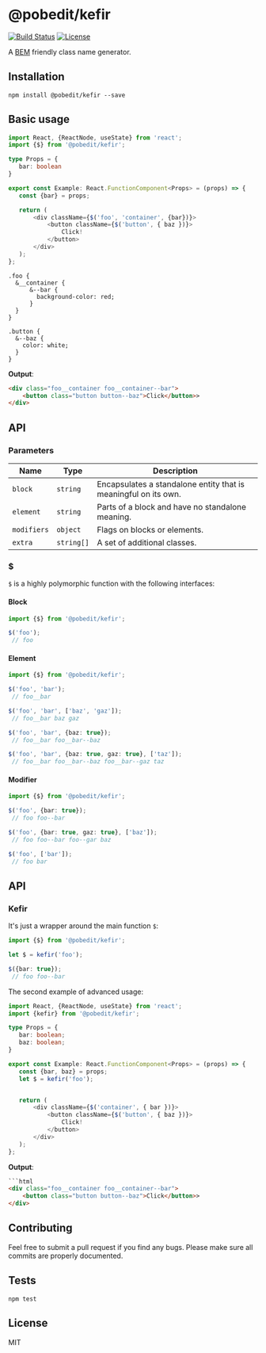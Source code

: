 # @pobedit/kefir

[![Build Status](https://travis-ci.org/pobedit-instruments/kefir.png)](https://travis-ci.org/pobedit-instruments/kefir)
[![License](https://img.shields.io/badge/license-MIT-brightgreen.svg)](LICENSE.txt)


A [BEM](http://getbem.com/introduction/) friendly class name generator.

## Installation

```
npm install @pobedit/kefir --save
```

## Basic usage

 ```typescript
import React, {ReactNode, useState} from 'react';
import {$} from '@pobedit/kefir';

type Props = {
    bar: boolean
}

export const Example: React.FunctionComponent<Props> = (props) => {
    const {bar} = props;

    return (
        <div className={$('foo', 'container', {bar})}>
            <button className={$('button', { baz })}>
                Click!
            </button>
        </div>
    );
};
```

```less
.foo {
  &__container {
      &--bar {
        background-color: red;
      }
  }
}

.button {
  &--baz {
    color: white;
  }
}
```

**Output**:

```html
<div class="foo__container foo__container--bar">
    <button class="button button--baz">Click</button>>
</div>
```

## API

### Parameters

| Name        | Type     | Description                                                     |
|-------------|----------|-----------------------------------------------------------------|
| `block`     | `string` | Encapsulates a standalone entity that is meaningful on its own. |
| `element`   | `string` | Parts of a block and have no standalone meaning.                |
| `modifiers` | `object` | Flags on blocks or elements.                                    |
| `extra`     | `string[]` | A set of additional classes.                                  |

### $

`$` is a highly polymorphic function with the following interfaces: 

#### Block

```typescript
import {$} from '@pobedit/kefir';

$('foo');
 // foo
```

#### Element

```typescript
import {$} from '@pobedit/kefir';

$('foo', 'bar');
 // foo__bar

$('foo', 'bar', ['baz', 'gaz']);
 // foo__bar baz gaz

$('foo', 'bar', {baz: true});
 // foo__bar foo__bar--baz

$('foo', 'bar', {baz: true, gaz: true}, ['taz']);
 // foo__bar foo__bar--baz foo__bar--gaz taz
```

#### Modifier

```typescript
import {$} from '@pobedit/kefir';

$('foo', {bar: true});
 // foo foo--bar

$('foo', {bar: true, gaz: true}, ['baz']);
 // foo foo--bar foo--gar baz

$('foo', ['bar']);
 // foo bar
```

## API

### Kefir

It's just a wrapper around the main function `$`:

```typescript
import {$} from '@pobedit/kefir';

let $ = kefir('foo');

$({bar: true});
 // foo foo--bar
```

The second example of advanced usage:

 ```typescript
import React, {ReactNode, useState} from 'react';
import {kefir} from '@pobedit/kefir';

type Props = {
    bar: boolean;
    baz: boolean;
}

export const Example: React.FunctionComponent<Props> = (props) => {
    const {bar, baz} = props;
    let $ = kefir('foo');


    return (
        <div className={$('container', { bar })}>
            <button className={$('button', { baz })}>
                Click!
            </button>
        </div>
    );
};
```

**Output**:

```html
```html
<div class="foo__container foo__container--bar">
    <button class="button button--baz">Click</button>>
</div>
```

## Contributing
   
Feel free to submit a pull request if you find any bugs. 
Please make sure all commits are properly documented.

## Tests

```shell
npm test
```

## License

MIT
